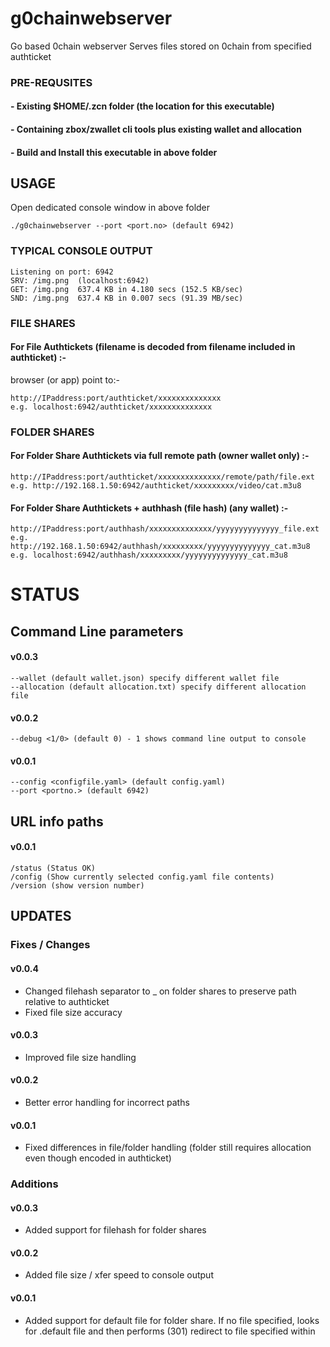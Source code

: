# g0chainwebserver
Go based 0chain webserver
Serves files stored on 0chain from specified authticket
 
### PRE-REQUSITES
#### - Existing $HOME/.zcn folder (the location for this executable)
#### - Containing zbox/zwallet cli tools plus existing wallet and allocation
#### - Build and Install this executable in above folder

## USAGE

Open dedicated console window in above folder

    ./g0chainwebserver --port <port.no> (default 6942)

### TYPICAL CONSOLE OUTPUT

    Listening on port: 6942
    SRV: /img.png  (localhost:6942)
    GET: /img.png  637.4 KB in 4.180 secs (152.5 KB/sec)
    SND: /img.png  637.4 KB in 0.007 secs (91.39 MB/sec)

### FILE SHARES

#### For File Authtickets (filename is decoded from filename included in authticket) :-

browser (or app) point to:-

    http://IPaddress:port/authticket/xxxxxxxxxxxxxx
    e.g. localhost:6942/authticket/xxxxxxxxxxxxxx

### FOLDER SHARES

#### For Folder Share Authtickets via full remote path (owner wallet only) :-

    http://IPaddress:port/authticket/xxxxxxxxxxxxxx/remote/path/file.ext
    e.g. http://192.168.1.50:6942/authticket/xxxxxxxxx/video/cat.m3u8 

#### For Folder Share Authtickets + authhash (file hash) (any wallet) :-

    http://IPaddress:port/authhash/xxxxxxxxxxxxxx/yyyyyyyyyyyyyy_file.ext
    e.g. http://192.168.1.50:6942/authhash/xxxxxxxxx/yyyyyyyyyyyyyy_cat.m3u8
    e.g. localhost:6942/authhash/xxxxxxxxx/yyyyyyyyyyyyyy_cat.m3u8

# STATUS
## Command Line parameters
#### v0.0.3
    --wallet (default wallet.json) specify different wallet file
    --allocation (default allocation.txt) specify different allocation file
#### v0.0.2
    --debug <1/0> (default 0) - 1 shows command line output to console
#### v0.0.1
    --config <configfile.yaml> (default config.yaml)
    --port <portno.> (default 6942)

## URL info paths
#### v0.0.1
    /status (Status OK)
    /config (Show currently selected config.yaml file contents)
    /version (show version number)

## UPDATES
### Fixes / Changes

#### v0.0.4
- Changed filehash separator to _ on folder shares to preserve path relative to authticket
- Fixed file size accuracy
#### v0.0.3
- Improved file size handling
#### v0.0.2
- Better error handling for incorrect paths
#### v0.0.1
- Fixed differences in file/folder handling (folder still requires allocation even though encoded in authticket)

### Additions
#### v0.0.3
- Added support for filehash for folder shares
#### v0.0.2
- Added file size / xfer speed to console output
#### v0.0.1
- Added support for default file for folder share. If no file specified, looks for .default file and then performs (301) redirect to file specified within
